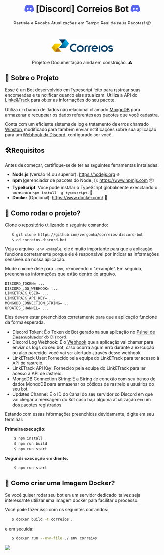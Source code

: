 <h1 align="center"><img src="./assets/discord.png" width="30px"> [Discord] Correios Bot <img src="./assets/discord.png" width="30px"></h1>

<p align="center">Rastreie e Receba Atualizações em Tempo Real de seus Pacotes! 📦</p>
<h1 align="center"><img src="./assets/correios.png" width="200px"></h1>
<p align="center">Projeto e Documentação ainda em construção. ⚠️</p>

## 👤 Sobre o Projeto

Esse é um Bot desenvolvido em Typescript feito para rastrear suas encomendas e te notificar quando elas atualizam. Utiliza a API do [Linke&Track](https://linketrack.com/api) para obter as informações do seu pacote.

Utiliza um banco de dados não relacional chamado [MongoDB](https://www.mongodb.com/) para armazenar e recuperar os dados referentes aos pacotes que você cadastra.

Conta com um eficiente sistema de log e tratamento de erros chamado [Winston](https://github.com/winstonjs/winston), modificado para também enviar notificações sobre sua aplicação para um [Webhook do Discord](https://discord.com/developers/docs/resources/webhook), configurado por você.

##  🛠️Requisitos
Antes de começar, certifique-se de ter as seguintes ferramentas instaladas:

- **Node.js** (versão 14 ou superior): https://nodejs.org 🌐
- **npm** (gerenciador de pacotes do Node.js): https://www.npmjs.com 📦
- **TypeScript**: Você pode instalar o TypeScript globalmente executando o comando `npm install -g typescript`. 📝
- **Docker** (Opcional): https://www.docker.com/ 🐋


## 🤔 Como rodar o projeto?

Clone o repositório utilizando o seguinte comando:

 ```bash
    $ git clone https://github.com/vergonha/correios-discord-bot
    $ cd correios-discord-bot
 ```

Veja o arquivo  `.env.example`, ele é muito importante para que a aplicação funcione corretamente porque ele é responsável por indicar as informações sensíveis da nossa aplicação.

Mude o nome dele para `.env`, removendo o ".example". Em seguida, preencha as informações que estão dentro do arquivo.

 ```
DISCORD_TOKEN= ...
DISCORD_LOG_WEBHOOK= ...
LINKETRACK_USER= ...
LINKETRACK_API_KEY= ...
MONGODB_CONNECTION_STRING= ...
UPDATES_CHANNEL= ...
 ```

Eles devem estar preenchidos corretamente para que a aplicação funcione da forma esperada.

- Discord Token: É o Token do Bot gerado na sua aplicação no [Painel de Desenvolvedor](https://discord.com/developers/applications) do Discord.
- Discord Log Webhook: É o [Webhook](https://discord.com/developers/docs/resources/webhook) que a aplicação vai chamar para enviar os logs do seu bot, caso ocorra algum erro durante a execução ou algo parecido, você vai ser alertado através desse webhook.
- LinkETrack User: Fornecido pela equipe do LinkETrack para ter acesso à API de rastreio.
- LinkETrack API Key: Fornecido pela equipe do LinkETrack para ter acesso à API de rastreio.
- MongoDB Connection String: É a String de conexão com seu banco de dados MongoDB para armazenar os códigos de rastreio e usuários do seu bot.
- Updates Channel: É o ID do Canal do seu servidor do Discord em que vai chegar a mensagem do Bot caso haja alguma atualização em um dos pacotes registrados.

Estando com essas informações preenchidas devidamente, digite em seu terminal:

**Primeira execução:**
```bash
    $ npm install
    $ npm run build
    $ npm run start
```

**Segunda execução em diante:**
```bash
    $ npm run start
```

## 🐋 Como criar uma Imagem Docker?

Se você quiser rodar seu bot em um servidor dedicado, talvez seja interessante utilizar uma imagem docker para facilitar o processo.

Você pode fazer isso com os seguintes comandos:

 ```bash
    $ docker build -t correios .
 ```

 e em seguida:

 ```bash
    $ docker run --env-file ./.env correios
 ```


![](https://purepng.com/public/uploads/large/to-be-continued-meme-un6.png)
